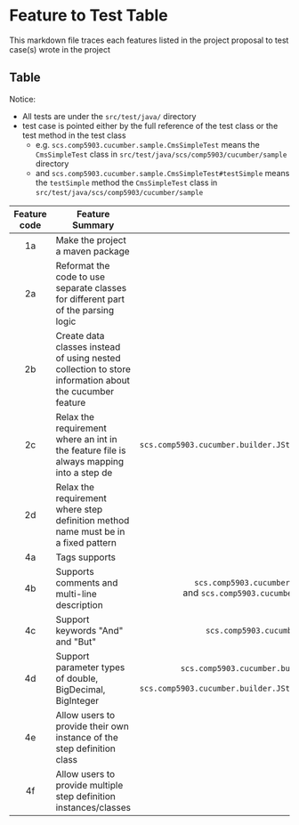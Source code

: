 # Feature to Test Table

This markdown file traces each features listed in the project proposal to test case(s) wrote in the project

## Table

Notice:

- All tests are under the `src/test/java/` directory
- test case is pointed either by the full reference of the test class or the test method in the test class
    - e.g. `scs.comp5903.cucumber.sample.CmsSimpleTest` means the `CmsSimpleTest` class
      in `src/test/java/scs/comp5903/cucumber/sample` directory
    - and `scs.comp5903.cucumber.sample.CmsSimpleTest#testSimple` means the `testSimple` method the `CmsSimpleTest`
      class in `src/test/java/scs/comp5903/cucumber/sample`

| Feature code | Feature Summary                                                                                        |                                                                          Unit Test                                                                           |                                         Integration Test                                         | N/A Reason                                       |
|:------------:|--------------------------------------------------------------------------------------------------------|:------------------------------------------------------------------------------------------------------------------------------------------------------------:|:------------------------------------------------------------------------------------------------:|--------------------------------------------------|
|      1a      | Make the project a maven package                                                                       |                                                                             N/A                                                                              |                                               N/A                                                | Untestable                                       |
|      2a      | Reformat the code to use separate classes for different part of the parsing logic                      |                                                                             N/A                                                                              |                                               N/A                                                | This is done by designing the new structure      |
|      2b      | Create data classes instead of using nested collection to store information about the cucumber feature |                                                                             N/A                                                                              |                                               N/A                                                | This is also done by designing the new structure |
|      2c      | Relax the requirement where an int in the feature file is always mapping into a step de                |                                      `scs.comp5903.cucumber.builder.JStepParameterExtractorTest#canIgnoreIfNotDeclared`                                      |                                               None                                               |                                                  |
|      2d      | Relax the requirement where step definition method name must be in a fixed pattern                     |                                                                             None                                                                             |                `scs.comp5903.cucumber.sample.RummikubEasyCucumberIntegrationTest`                |                                                  |
|      4a      | Tags supports                                                                                          |                                                                             TODO                                                                             |                                               TODO                                               |                                                  |
|      4b      | Supports comments and multi-line description                                                           |               `scs.comp5903.cucumber.parser.LineByLineParserParsingTest` <br/>and `scs.comp5903.cucumber.parser.LineByLineParserBuildingTest`                |      `scs.comp5903.cucumber.parser.JFeatureFileParserTest#canIgnoreCommentsAndDescription`       |                                                  |
|      4c      | Support keywords "And" and "But"                                                                       |                                                    `scs.comp5903.cucumber.model.jstep.AbstractJStepTest`                                                     | (Any tests that runs the Rummikub feature file in `src/test/resources/sample/jfeature/rummikub`) |                                                  |
|      4d      | Support parameter types of double, BigDecimal, BigInteger                                              | `scs.comp5903.cucumber.builder.JStepParameterExtractorRegexTest` <br/>and `scs.comp5903.cucumber.builder.JStepParameterExtractorTest#testExtractParameters2` |                       `scs.comp5903.cucumber.sample.DecimalAndBigIntTest`                        |                                                  |
|      4e      | Allow users to provide their own instance of the step definition class                                 |                                                                             None                                                                             |                           `scs.comp5903.cucumber.sample.CmsSimpleTest`                           |                                                  |
|      4f      | Allow users to provide multiple step definition instances/classes                                      |                                                                             None                                                                             |                        `scs.comp5903.cucumber.sample.EasyCucumberApiTest`                        |                                                  |                                                  |


